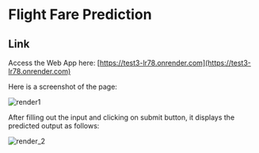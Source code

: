# Flight Fare Prediction

## Link
Access the Web App here: [https://test3-lr78.onrender.com](https://test3-lr78.onrender.com)

Here is a screenshot of the page:

![render1](https://user-images.githubusercontent.com/116943735/201607034-f9aaceb1-4a7d-44f1-a233-0299737092a6.PNG)


After filling out the input and clicking on submit button, it displays the predicted output as follows:

![render_2](https://user-images.githubusercontent.com/116943735/201606814-ad16b48d-5669-4c87-a024-0fd8267d9233.png)
